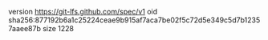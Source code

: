 version https://git-lfs.github.com/spec/v1
oid sha256:877192b6a1c25224ceae9b915af7aca7be02f5c72d5e349c5d7b12357aaee87b
size 1228
